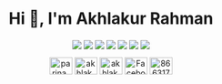 <h1 align="center">Hi 👋, I'm Akhlakur Rahman</h1>

<p align="center">
<img align="center" src="https://img.shields.io/badge/Python-FFD43B?style=for-the-badge&logo=python&logoColor=blue">
<img align="center" src="https://img.shields.io/badge/Dart-0175C2?style=for-the-badge&logo=dart&logoColor=white">
<img align="center" src="https://img.shields.io/badge/Flutter-02569B?style=for-the-badge&logo=flutter&logoColor=white">
<img align="center" src="https://img.shields.io/badge/firebase-ffca28?style=for-the-badge&logo=firebase&logoColor=black">
<img align="center" src="https://img.shields.io/badge/Visual_Studio_Code-0078D4?style=for-the-badge&logo=visual%20studio%20code&logoColor=white">
<img align="center" src="https://img.shields.io/badge/PyCharm-000000.svg?&style=for-the-badge&logo=PyCharm&logoColor=white"> 
<img align="center" src="https://img.shields.io/badge/Colab-F9AB00?style=for-the-badge&logo=googlecolab&color=525252">  
</p>

<p align="center">
<a href="https://codeforces.com/profile/parina_bhai" target="blank"><img align="center" src="https://raw.githubusercontent.com/rahuldkjain/github-profile-readme-generator/master/src/images/icons/Social/codeforces.svg" alt="parina_bhai" height="30" width="40" /></a>
<a href="https://www.leetcode.com/akhlak_ur" target="blank"><img align="center" src="https://raw.githubusercontent.com/rahuldkjain/github-profile-readme-generator/master/src/images/icons/Social/leet-code.svg" alt="akhlak_ur" height="30" width="40" /></a>
<a href="https://instagram.com/akhlak.ur" target="blank"><img align="center" src="https://raw.githubusercontent.com/rahuldkjain/github-profile-readme-generator/master/src/images/icons/Social/instagram.svg" alt="akhlak.ur" height="30" width="40" /></a>
<a href="https://www.facebook.com/akhlakur.rahman.5283?mibextid=ZbWKwL" target="blank"><img align="center" src="https://raw.githubusercontent.com/rahuldkjain/github-profile-readme-generator/master/src/images/icons/Social/facebook.svg" alt="Facebook_logor" height="30" width="40" /></a>
<a href="https://discordapp.com/users/akhlakur" target="blank"><img align="center" src="https://raw.githubusercontent.com/rahuldkjain/github-profile-readme-generator/master/src/images/icons/Social/discord.svg" alt="866317377624604683" height="30" width="40" /></a>
</p>


